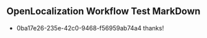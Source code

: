 ## OpenLocalization Workflow Test MarkDown
* 0ba17e26-235e-42c0-9468-f56959ab74a4 thanks!

<!--HONumber=Oct16_HO3-->


